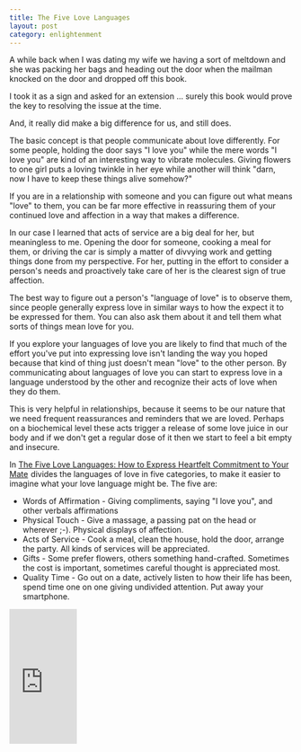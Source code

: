 ```yaml
---
title: The Five Love Languages
layout: post
category: enlightenment
---
```


A while back when I was dating my wife we having a sort of meltdown and she was packing her
bags and heading out the door when the mailman knocked on the door and dropped off this
book.

I took it as a sign and asked for an extension ... surely this book would prove the key to
resolving the issue at the time.

And, it really did make a big difference for us, and still does.

The basic concept is that people communicate about love differently.  For some people,
holding the door says "I love you" while the mere words "I love you" are kind of an
interesting way to vibrate molecules.  Giving flowers to one girl puts a loving twinkle
in her eye while another will think "darn, now I have to keep these things alive somehow?"

If you are in a relationship with someone and you can figure out what means "love" to them,
you can be far more effective in reassuring them of your continued love and affection in a
way that makes a difference.

In our case I learned that acts of service are a big deal for her, but meaningless to me.
Opening the door for someone, cooking a meal for them, or driving the car is simply
a matter of divvying work and getting things done from my perspective.  For her, putting
in the effort to consider a person's needs and proactively take care of her is the clearest
sign of true affection.

The best way to figure out a person's "language of love" is to observe them, since people generally
express love in similar ways to how the expect it to be expressed for them.  You can also ask them
about it and tell them what sorts of things mean love for you.

If you explore your languages of love you are likely to find that much of the effort you've put into
expressing love isn't landing the way you hoped because that kind of thing just doesn't mean
"love" to the other person.  By communicating about languages of love you can start to express
love in a language understood by the other and recognize their acts of love when they do them.

This is very helpful in relationships, because it seems to be our nature that we need frequent
reassurances and reminders that we are loved.  Perhaps on a biochemical level these
acts trigger a release of some love juice in our body and if we don't get a regular dose of it
then we start to feel a bit empty and insecure.

<p>In <a href="http://www.amazon.com/gp/product/B0035G04TI/ref=as_li_ss_tl?ie=UTF8&tag=dobesvcom-20&linkCode=as2&camp=1789&creative=390957&creativeASIN=B0035G04TI">The Five Love Languages: How to Express Heartfelt Commitment to Your Mate</a><img src="http://www.assoc-amazon.com/e/ir?t=dobesvcom-20&l=as2&o=1&a=B0035G04TI" width="1" height="1" border="0" alt="" style="border:none !important; margin:0px !important;" /> divides the languages of love in five categories,
to make it easier to imagine what your love language might be.  The five are:</p>

* Words of Affirmation - Giving compliments, saying "I love you", and other verbals affirmations
* Physical Touch - Give a massage, a passing pat on the head or wherever ;-).  Physical displays of affection.
* Acts of Service - Cook a meal, clean the house, hold the door, arrange the party.  All kinds of services will be appreciated.
* Gifts - Some prefer flowers, others something hand-crafted.  Sometimes the cost is important, sometimes careful thought is appreciated most.
* Quality Time - Go out on a date, actively listen to how their life has been, spend time one on one giving undivided attention.  Put away your smartphone.

<iframe src="http://rcm.amazon.com/e/cm?lt1=_blank&bc1=000000&IS2=1&bg1=FFFFFF&fc1=000000&lc1=0000FF&t=dobesvcom-20&o=1&p=8&l=as4&m=amazon&f=ifr&ref=ss_til&asins=B0035G04TI" style="width:120px;height:240px;" scrolling="no" marginwidth="0" marginheight="0" frameborder="0"></iframe>

